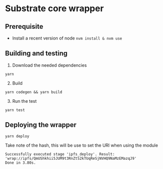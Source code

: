 # Substrate core wrapper

## Prerequisite
- Install a recent version of node
    `nvm install & nvm use`

## Building and testing
1. Download the needed dependencies
```shell
yarn
```

2. Build
```shell
yarn codegen && yarn build
```

3. Run the test
```shell
yarn test
```

## Deploying the wrapper
```
yarn deploy
```


Take note of the hash, this will be use to set the URI when using the module
```
Successfully executed stage 'ipfs_deploy'. Result: 'wrap://ipfs/QmUShkhii5JUM9t3RnZtS2kTUqReSjNVHQ9NaMzEMazqJ9'
Done in 3.80s.
````
